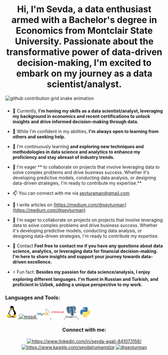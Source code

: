 <h1 align="center">Hi, I'm Sevda, a data enthusiast armed with a Bachelor's degree in Economics from Montclair State University. 
  Passionate about the transformative power of data-driven decision-making, I'm excited to embark on my journey as a data scientist/analyst.</h4>

<picture align="center" > 
  <source media="(prefers-color-scheme: dark)" srcset="https://raw.githubusercontent.com/platane/platane/output/github-contribution-grid-snake-dark.svg">
  <source media="(prefers-color-scheme: light)" srcset="https://raw.githubusercontent.com/platane/platane/output/github-contribution-grid-snake.svg">
  <img alt="github contribution grid snake animation" src="https://raw.githubusercontent.com/platane/platane/output/github-contribution-grid-snake.svg">
</picture align="center">


###

- 🔭 Currently, **I'm honing my skills as a data scientist/analyst, leveraging my background in economics and recent certifications to unlock insights and drive informed decision-making through data.**

- 🤔 While I'm confident in my abilities, **I'm always open to learning from others and seeking help.**

- 🌱 I'm continuously learning **and exploring new techniques and methodologies in data science and analytics to enhance my proficiency and stay abreast of industry trends.**

- 👯 I'm eager ** to collaborate on projects that involve leveraging data to solve complex problems and drive business success. Whether it's developing predictive models, conducting data analysis, or designing data-driven strategies, I'm ready to contribute my expertise.**

- 📫 You can connect with me via sevturaman@gmail.com 

- 📝 I write articles on [https://medium.com/@sevturman](https://medium.com/@sevturman)

- 👯 I'm eager to collaborate on projects on projects that involve leveraging data to solve complex problems and drive business success. Whether it's developing predictive models, conducting data analysis, or designing data-driven strategies, I'm ready to contribute my expertise.

- 💬 Contact  **Feel free to contact me if you have any questions about data science, analytics, or leveraging data for financial decision-making. I'm here to share insights and support your journey towards data-driven excellence.**

- ⚡ Fun fact: **Besides my passion for data science/analysis, I enjoy exploring different languages. I'm fluent in Russian and Turkish, and proficient in Uzbek, adding a unique perspective to my work.**



<h3 align="left">Languages and Tools:</h1>
<p align="left"> <a href="https://www.linux.org/" target="_blank" rel="noreferrer"> <img src="https://raw.githubusercontent.com/devicons/devicon/master/icons/linux/linux-original.svg" alt="linux" width="40" height="40"/> </a> <a href="https://www.microsoft.com/en-us/sql-server" target="_blank" rel="noreferrer"> <img src="https://www.svgrepo.com/show/303229/microsoft-sql-server-logo.svg" alt="mssql" width="40" height="40"/> </a> <a href="https://www.mysql.com/" target="_blank" rel="noreferrer"> <img src="https://raw.githubusercontent.com/devicons/devicon/master/icons/mysql/mysql-original-wordmark.svg" alt="mysql" width="40" height="40"/> </a> <a href="https://www.oracle.com/" target="_blank" rel="noreferrer"> <img src="https://raw.githubusercontent.com/devicons/devicon/master/icons/oracle/oracle-original.svg" alt="oracle" width="40" height="40"/> </a> <a href="https://www.postgresql.org" target="_blank" rel="noreferrer"> <img src="https://raw.githubusercontent.com/devicons/devicon/master/icons/postgresql/postgresql-original-wordmark.svg" alt="postgresql" width="40" height="40"/> </a> <a href="https://www.python.org" target="_blank" rel="noreferrer"> <img src="https://raw.githubusercontent.com/devicons/devicon/master/icons/python/python-original.svg" alt="python" width="40" height="40"/> </a> </p>



<h3 align="center">Connect with me:</h3>
<p align="center">
<a href="https://linkedin.com/in/https://www.linkedin.com/in/sevda-agali-841073156/" target="blank"><img align="center" src="https://raw.githubusercontent.com/rahuldkjain/github-profile-readme-generator/master/src/images/icons/Social/linked-in-alt.svg" alt="https://www.linkedin.com/in/sevda-agali-841073156/" height="30" width="40" /></a>
<a href="https://kaggle.com/https://www.kaggle.com/sevdatrumanidze" target="blank"><img align="center" src="https://raw.githubusercontent.com/rahuldkjain/github-profile-readme-generator/master/src/images/icons/Social/kaggle.svg" alt="https://www.kaggle.com/sevdatrumanidze" height="30" width="40" /></a>
<a href="https://medium.com/@sevturman" target="blank"><img align="center" src="https://raw.githubusercontent.com/rahuldkjain/github-profile-readme-generator/master/src/images/icons/Social/medium.svg" alt="@sevturman" height="30" width="40" /></a>
</p>
